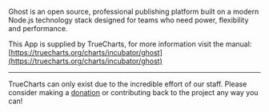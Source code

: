 Ghost is an open source, professional publishing platform built on a modern Node.js technology stack designed for teams who need power, flexibility and performance.

This App is supplied by TrueCharts, for more information visit the manual: [https://truecharts.org/charts/incubator/ghost](https://truecharts.org/charts/incubator/ghost)

---

TrueCharts can only exist due to the incredible effort of our staff.
Please consider making a [donation](https://truecharts.org/sponsor) or contributing back to the project any way you can!
